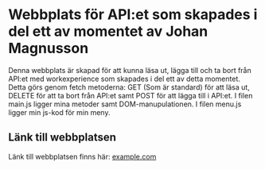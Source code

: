 # Webbplats för API:et som skapades i del ett av momentet av Johan Magnusson
Denna webbplats är skapad för att kunna läsa ut, lägga till och ta bort från API:et med workexperience som skapades i del ett av detta momentet. Detta görs genom fetch metoderna: GET (Som är standard) för att läsa ut, DELETE för att ta bort från API:et samt POST för att lägga till i API:et. 
I filen main.js ligger mina metoder samt DOM-manupulationen. 
I filen menu.js ligger min js-kod för min meny.

## Länk till webbplatsen
Länk till webbplatsen finns här: [example.com]() 